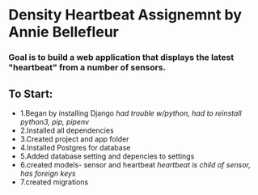 # Density Heartbeat Assignemnt by Annie Bellefleur

### Goal is to build a web application that displays the latest "heartbeat" from a number of sensors. 

## To Start:
* 1.Began by installing Django
 _had trouble w/python, had to reinstall python3, pip, pipenv_
* 2.Installed all dependencies
* 3.Created project and app folder
* 4.Installed Postgres for database
* 5.Added database setting and depencies to settings
* 6.created models- sensor and heartbeat
_heartbeat is child of sensor, has foreign keys_
* 7.created migrations
